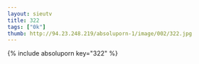 ```yaml
--- 
layout: sieutv
title: 322
tags: ["0k"]
thumb: http://94.23.248.219/absoluporn-1/image/002/322.jpg
---
```

{% include absoluporn key="322" %} 
